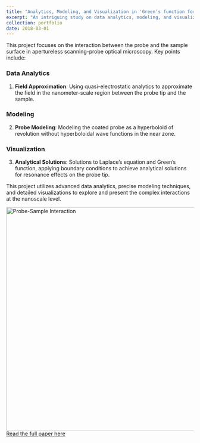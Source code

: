 ```yaml
---
title: "Analytics, Modeling, and Visualization in 'Green’s function for a sharpened and metal-coated dielectric probe'"
excerpt: "An intriguing study on data analytics, modeling, and visualization, published in a renowned research journal"
collection: portfolio
date: 2018-03-01
---
```


This project focuses on the interaction between the probe and the sample surface in apertureless scanning-probe optical microscopy. Key points include:

### Data Analytics
1. **Field Approximation**: Using quasi-electrostatic analytics to approximate the field in the nanometer-scale region between the probe tip and the sample.

### Modeling
2. **Probe Modeling**: Modeling the coated probe as a hyperboloid of revolution without hyperboloidal wave functions in the near zone.

### Visualization
3. **Analytical Solutions**: Solutions to Laplace’s equation and Green’s function, applying boundary conditions to achieve analytical solutions for resonance effects on the probe tip.

This project utilizes advanced data analytics, precise modeling techniques, and detailed visualizations to explore and present the complex interactions at the nanoscale level.

<img align="left" alt="Probe-Sample Interaction" width="600" src="https://github.com/vineet-kumar-tennessee/vineet.github.io/blob/master/images/p1_viz1.png">

[Read the full paper here](https://opg.optica.org/ao/abstract.cfm?uri=ao-57-9-2150)

